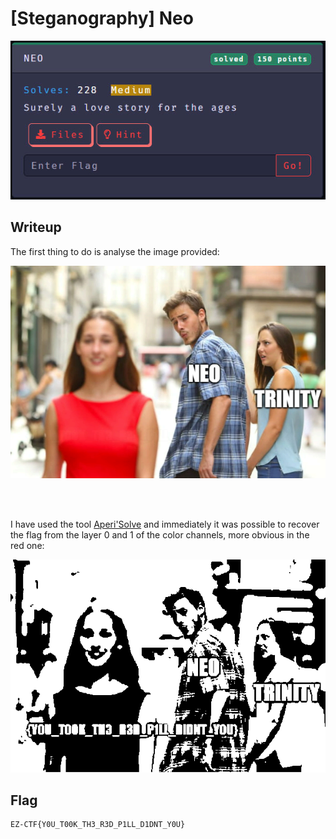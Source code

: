 # [Steganography] Neo

<p align="center"><img src="https://github.com/greedpanda/ez-ctf-2022/blob/main/assets/challenge-cards/Neo.jpg"/></p>

## Writeup

The first thing to do is analyse the image provided:

<p align="center"><img src="https://github.com/greedpanda/ez-ctf-2022/blob/main/assets/NEO.png"/></p> 
<br/><br/>

I have used the tool [Aperi'Solve](https://aperisolve.fr/e2dd98608a2865608ed268f23b3af73e) and immediately it was possible to recover the flag from the layer 0 and 1 of the color channels, more obvious in the red one:

<p align="center"><img src="https://github.com/greedpanda/ez-ctf-2022/blob/main/assets/NEO-flag.png"/></p>

## Flag

    EZ-CTF{Y0U_T00K_TH3_R3D_P1LL_D1DNT_Y0U}